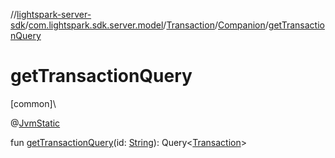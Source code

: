 //[lightspark-server-sdk](../../../../index.md)/[com.lightspark.sdk.server.model](../../index.md)/[Transaction](../index.md)/[Companion](index.md)/[getTransactionQuery](get-transaction-query.md)

# getTransactionQuery

[common]\

@[JvmStatic](https://kotlinlang.org/api/latest/jvm/stdlib/kotlin.jvm/-jvm-static/index.html)

fun [getTransactionQuery](get-transaction-query.md)(id: [String](https://kotlinlang.org/api/latest/jvm/stdlib/kotlin/-string/index.html)): Query&lt;[Transaction](../index.md)&gt;

